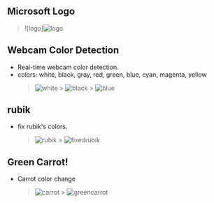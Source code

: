 ## Microsoft Logo

> ![logo]![logo](https://user-images.githubusercontent.com/83409092/201473791-7bfb47d0-fa84-4a80-82d0-0a7dac241128.jpg)

## Webcam Color Detection

- Real-time webcam color detection.
- colors: white, black, gray, red, green, blue, cyan, magenta, yellow
  > ![white](https://user-images.githubusercontent.com/77120507/147850115-b905efa3-ef5e-43f6-8ace-eed936d91f16.jpg) > ![black](https://user-images.githubusercontent.com/77120507/147850120-0df2e6a8-0a0d-409d-b605-f26060be2922.jpg) > ![blue](https://user-images.githubusercontent.com/77120507/147850122-13f93da3-852e-48fc-a6b1-31f4502bb535.jpg)

## rubik

- fix rubik's colors.
  > ![rubik](https://user-images.githubusercontent.com/77120507/147837451-1d71140a-61b5-4520-a76a-18f27c0f7868.jpg) > ![fixedrubik](https://user-images.githubusercontent.com/77120507/147837452-8f8bb9f4-64bb-4e83-aa25-521d3b05660d.jpg)

## Green Carrot!

- Carrot color change
  > ![carrot](https://user-images.githubusercontent.com/77120507/147837455-120e8ea0-0647-44fb-9a56-36ec5fde35be.jpg) > ![greencarrot](https://user-images.githubusercontent.com/77120507/147837457-39db67be-70f6-4273-909a-01746bac98da.jpg)
